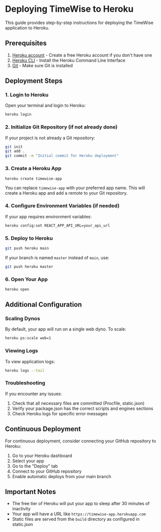 # Deploying TimeWise to Heroku

This guide provides step-by-step instructions for deploying the TimeWise application to Heroku.

## Prerequisites

1. [Heroku account](https://signup.heroku.com/) - Create a free Heroku account if you don't have one
2. [Heroku CLI](https://devcenter.heroku.com/articles/heroku-cli) - Install the Heroku Command Line Interface
3. [Git](https://git-scm.com/downloads) - Make sure Git is installed

## Deployment Steps

### 1. Login to Heroku

Open your terminal and login to Heroku:

```bash
heroku login
```

### 2. Initialize Git Repository (if not already done)

If your project is not already a Git repository:

```bash
git init
git add .
git commit -m "Initial commit for Heroku deployment"
```

### 3. Create a Heroku App

```bash
heroku create timewise-app
```

You can replace `timewise-app` with your preferred app name. This will create a Heroku app and add a remote to your Git repository.

### 4. Configure Environment Variables (if needed)

If your app requires environment variables:

```bash
heroku config:set REACT_APP_API_URL=your_api_url
```

### 5. Deploy to Heroku

```bash
git push heroku main
```

If your branch is named `master` instead of `main`, use:

```bash
git push heroku master
```

### 6. Open Your App

```bash
heroku open
```

## Additional Configuration

### Scaling Dynos

By default, your app will run on a single web dyno. To scale:

```bash
heroku ps:scale web=1
```

### Viewing Logs

To view application logs:

```bash
heroku logs --tail
```

### Troubleshooting

If you encounter any issues:

1. Check that all necessary files are committed (Procfile, static.json)
2. Verify your package.json has the correct scripts and engines sections
3. Check Heroku logs for specific error messages

## Continuous Deployment

For continuous deployment, consider connecting your GitHub repository to Heroku:

1. Go to your Heroku dashboard
2. Select your app
3. Go to the "Deploy" tab
4. Connect to your GitHub repository
5. Enable automatic deploys from your main branch

## Important Notes

- The free tier of Heroku will put your app to sleep after 30 minutes of inactivity
- Your app will have a URL like `https://timewise-app.herokuapp.com`
- Static files are served from the `build` directory as configured in static.json
